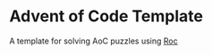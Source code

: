 # Advent of Code Template

A template for solving AoC puzzles using [Roc](https://www.roc-lang.org)

